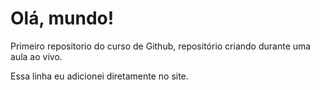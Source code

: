 # Olá, mundo!
 Primeiro repositorio do curso de Github, repositório criando durante uma aula ao vivo.
 
 Essa linha eu adicionei diretamente no site.
